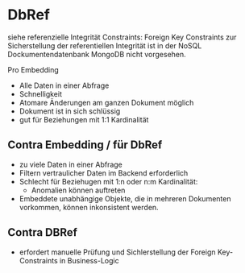 DbRef
=====

siehe referenzielle Integrität Constraints:
Foreign Key Constraints zur Sicherstellung der referentiellen Integrität ist in der NoSQL Dockumentendatenbank MongoDB nicht vorgesehen.

Pro Embedding
- Alle Daten in einer Abfrage
- Schnelligkeit
- Atomare Änderungen am ganzen Dokument möglich
- Dokument ist in sich schlüssig
- gut für Beziehungen mit 1:1 Kardinalität



## Contra Embedding / für DbRef
- zu viele Daten in einer Abfrage
- Filtern vertraulicher Daten im Backend erforderlich
- Schlecht für Beziehugen mit 1:n oder n:m Kardinalität:
	- Anomalien können auftreten
- Embeddete unabhängige Objekte, die in mehreren Dokumenten vorkommen, können inkonsistent werden.


## 


## Contra DBRef
- erfordert manuelle Prüfung und Sichlerstellung der Foreign Key-Constraints in Business-Logic